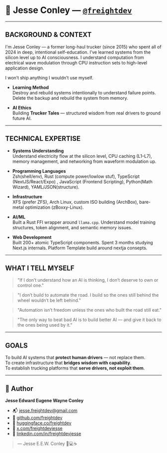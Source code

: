 # 👋 Jesse Conley — [`@freightdev`](https://github.com/freightdev)

---

## BACKGROUND & CONTEXT

I'm Jesse Conley — a former long-haul trucker (since 2015) who spent all of 2024 in deep, intentional self-education. I’ve learned systems from the silicon level up to AI consciousness. I understand computation from electrical wave modulation through CPU instruction sets to high-level application design.

I won’t ship anything I wouldn’t use myself.

- **Learning Method**  
  Destroy and rebuild systems intentionally to understand failure points. Delete the backup and rebuild the system from memory.

- **AI Ethics**  
  Building **Trucker Tales** — structured wisdom from real drivers to ground future AI.
  
---

## TECHNICAL EXPERTISE

- **Systems Understanding**  
  Understand electricity flow at the silicon level, CPU caching (L1–L7), memory management, and networking from waveform modulation up.

- **Programming Languages**  
   Zsh(shell/env), Rust (compute power/lowlow stuf), TypeScript (NextJS/React/Expo) , JavaScript (Frontend Scripting), Python(Math Wizard), YAML/JSON(structure).

- **Infrastructure**  
  XFS (prefer ZFS), Arch Linux, custom ISO building (ArchBox), bare-metal optimization (zBoxxy-Linux).

- **AI/ML**  
  Built a Rust FFI wrapper around `llama.cpp`. Understand model training structures, token alignment, and semantic memory issues.

- **Web Development**  
  Built 200+ atomic TypeScript components. Spent 3 months studying Next.js internals. Platform Template build around nextja consepts.

---

## WHAT I TELL MYSELF

> "If I don’t understand how an AI is thinking, I don’t deserve to own or control one."

> "I don’t build to automate the road. I build so the ones still behind the wheel wouldn’t be left behind."

> "Automation isn’t freedom unless the ones who built the road still eat."

> "The only way to beat bad AI is to build better AI — and give it back to the ones being used by it."

---

## GOALS

To build AI systems that **protect human drivers** — not replace them.  
To create infrastructure that **bridges wisdom with capability**.  
To establish trucking platforms that **serve drivers, not exploit them**.

---

## 👤 Author

**Jesse Edward Eugene Wayne Conley**

* 📬 [jesse.freightdev@gmail.com](mailto:jesse.freightdev@gmail.com)
* 🔗 [github.com/freightdev](https://github.com/freightdev)
* 🤗 [huggingface.co/freightdev](https://huggingface.co/freightdev)
* 🔌 [x.com/freightdevjesse](https://x.com/freightdevjesse)
* 💏 [linkedin.com/in/freightdevjesse](https://linkedin.com/in/freightdevjesse)

> — Jesse E.E.W. Conley 🚚💻☕
